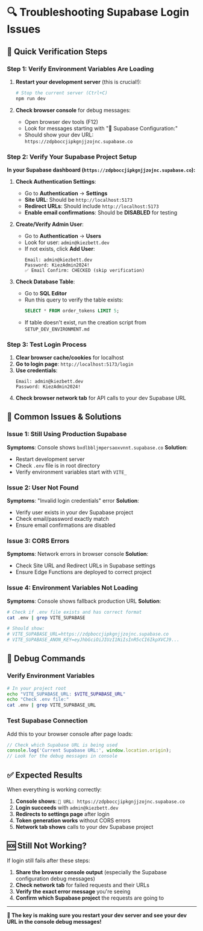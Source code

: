 # 🔍 Troubleshooting Supabase Login Issues

## 🎯 **Quick Verification Steps**

### **Step 1: Verify Environment Variables Are Loading**

1. **Restart your development server** (this is crucial!):
   ```bash
   # Stop the current server (Ctrl+C)
   npm run dev
   ```

2. **Check browser console** for debug messages:
   - Open browser dev tools (F12)
   - Look for messages starting with "🔧 Supabase Configuration:"
   - Should show your dev URL: `https://zdpboccjipkgnjjzojnc.supabase.co`

### **Step 2: Verify Your Supabase Project Setup**

**In your Supabase dashboard (`https://zdpboccjipkgnjjzojnc.supabase.co`):**

1. **Check Authentication Settings**:
   - Go to **Authentication** → **Settings**
   - **Site URL**: Should be `http://localhost:5173`
   - **Redirect URLs**: Should include `http://localhost:5173`
   - **Enable email confirmations**: Should be **DISABLED** for testing

2. **Create/Verify Admin User**:
   - Go to **Authentication** → **Users**
   - Look for user: `admin@kiezbett.dev`
   - If not exists, click **Add User**:
     ```
     Email: admin@kiezbett.dev
     Password: KiezAdmin2024!
     ✅ Email Confirm: CHECKED (skip verification)
     ```

3. **Check Database Table**:
   - Go to **SQL Editor**
   - Run this query to verify the table exists:
     ```sql
     SELECT * FROM order_tokens LIMIT 5;
     ```
   - If table doesn't exist, run the creation script from `SETUP_DEV_ENVIRONMENT.md`

### **Step 3: Test Login Process**

1. **Clear browser cache/cookies** for localhost
2. **Go to login page**: `http://localhost:5173/login`
3. **Use credentials**:
   ```
   Email: admin@kiezbett.dev
   Password: KiezAdmin2024!
   ```
4. **Check browser network tab** for API calls to your dev Supabase URL

## 🚨 **Common Issues & Solutions**

### **Issue 1: Still Using Production Supabase**
**Symptoms**: Console shows `bxdlbbljmpersaoxvnnt.supabase.co`
**Solution**: 
- Restart development server
- Check `.env` file is in root directory
- Verify environment variables start with `VITE_`

### **Issue 2: User Not Found**
**Symptoms**: "Invalid login credentials" error
**Solution**:
- Verify user exists in your dev Supabase project
- Check email/password exactly match
- Ensure email confirmations are disabled

### **Issue 3: CORS Errors**
**Symptoms**: Network errors in browser console
**Solution**:
- Check Site URL and Redirect URLs in Supabase settings
- Ensure Edge Functions are deployed to correct project

### **Issue 4: Environment Variables Not Loading**
**Symptoms**: Console shows fallback production URL
**Solution**:
```bash
# Check if .env file exists and has correct format
cat .env | grep VITE_SUPABASE

# Should show:
# VITE_SUPABASE_URL=https://zdpboccjipkgnjjzojnc.supabase.co
# VITE_SUPABASE_ANON_KEY=eyJhbGciOiJIUzI1NiIsInR5cCI6IkpXVCJ9...
```

## 🔧 **Debug Commands**

### **Verify Environment Variables**
```bash
# In your project root
echo "VITE_SUPABASE_URL: $VITE_SUPABASE_URL"
echo "Check .env file:"
cat .env | grep VITE_SUPABASE_URL
```

### **Test Supabase Connection**
Add this to your browser console after page loads:
```javascript
// Check which Supabase URL is being used
console.log('Current Supabase URL:', window.location.origin);
// Look for the debug messages in console
```

## ✅ **Expected Results**

When everything is working correctly:

1. **Console shows**: `📍 URL: https://zdpboccjipkgnjjzojnc.supabase.co`
2. **Login succeeds** with `admin@kiezbett.dev`
3. **Redirects to settings page** after login
4. **Token generation works** without CORS errors
5. **Network tab shows** calls to your dev Supabase project

## 🆘 **Still Not Working?**

If login still fails after these steps:

1. **Share the browser console output** (especially the Supabase configuration debug messages)
2. **Check network tab** for failed requests and their URLs
3. **Verify the exact error message** you're seeing
4. **Confirm which Supabase project** the requests are going to

---

**🎯 The key is making sure you restart your dev server and see your dev URL in the console debug messages!**